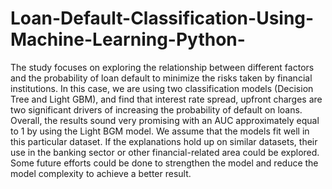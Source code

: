 # Loan-Default-Classification-Using-Machine-Learning-Python-
The study focuses on exploring the relationship between different factors and the probability
of loan default to minimize the risks taken by financial institutions. In this case, we are using
two classification models (Decision Tree and Light GBM), and find that interest rate spread,
upfront charges are two significant drivers of increasing the probability of default on loans.
Overall, the results sound very promising with an AUC approximately equal to 1 by using the
Light BGM model. We assume that the models fit well in this particular dataset. If the
explanations hold up on similar datasets, their use in the banking sector or other
financial-related area could be explored.
Some future efforts could be done to strengthen the model and reduce the model complexity
to achieve a better result.
